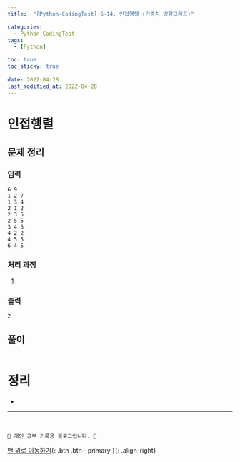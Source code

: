 ```yaml
---
title:  "[Python-CodingTest] 6-14. 인접행렬 (가중치 방향그래프)"

categories:
  - Python CodingTest
tags:
  - [Python]

toc: true
toc_sticky: true
 
date: 2022-04-28
last_modified_at: 2022-04-28
---
```


# 인접행렬
## 문제 정리
### 입력
```
6 9
1 2 7
1 3 4
2 1 2
2 3 5
2 5 5
3 4 5
4 2 2
4 5 5
6 4 5
```
### 처리 과정
1. 

### 출력
```
2
```
## 풀이 
```py

```

# 정리
- 

***
<br>

    💛 개인 공부 기록용 블로그입니다. 👻

[맨 위로 이동하기](#){: .btn .btn--primary }{: .align-right}